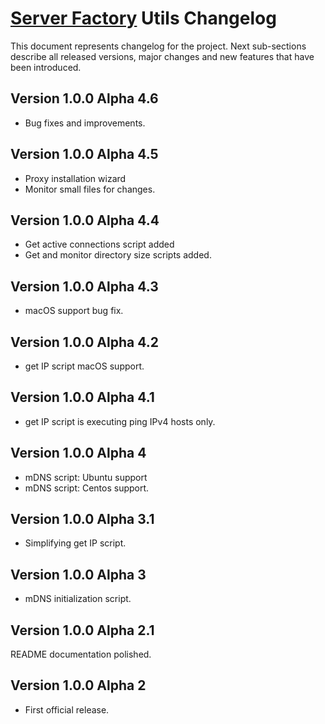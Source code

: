 # [Server Factory](https://github.com/Server-Factory/Core-Framework) Utils Changelog

This document represents changelog for the project. Next sub-sections describe all released versions, major changes and
new features that have been introduced.

## Version 1.0.0 Alpha 4.6

- Bug fixes and improvements.

## Version 1.0.0 Alpha 4.5

- Proxy installation wizard
- Monitor small files for changes.

## Version 1.0.0 Alpha 4.4

- Get active connections script added
- Get and monitor directory size scripts added.

## Version 1.0.0 Alpha 4.3

- macOS support bug fix.

## Version 1.0.0 Alpha 4.2

- get IP script macOS support.

## Version 1.0.0 Alpha 4.1

- get IP script is executing ping IPv4 hosts only.

## Version 1.0.0 Alpha 4

- mDNS script: Ubuntu support
- mDNS script: Centos support.

## Version 1.0.0 Alpha 3.1

- Simplifying get IP script.

## Version 1.0.0 Alpha 3

- mDNS initialization script.

## Version 1.0.0 Alpha 2.1

README documentation polished.

## Version 1.0.0 Alpha 2

- First official release.
